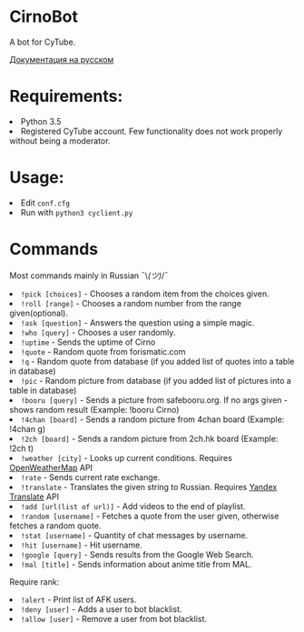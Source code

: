 # CirnoBot
A bot for CyTube.

<a href="https://github.com/tehnotcpu/CirnoBot/wiki/%D0%94%D0%BE%D0%BA%D1%83%D0%BC%D0%B5%D0%BD%D1%82%D0%B0%D1%86%D0%B8%D1%8F-%D0%BD%D0%B0-%D1%80%D1%83%D1%81%D1%81%D0%BA%D0%BE%D0%BC">Документация на русском</a>

# Requirements:
<li>Python 3.5
<li>Registered CyTube account. Few functionality does not work properly without being a moderator.

# Usage:
<li>Edit <code>conf.cfg</code>
<li>Run with <code>python3 cyclient.py</code>

# Commands
Most commands mainly in Russian  ¯\\_(ツ)_/¯
<li><code>!pick [choices]</code> - Chooses a random item from the choices given.
<li><code>!roll [range]</code> - Chooses a random number from the range given(optional).
<li><code>!ask [question]</code> - Answers the question using a simple magic.
<li><code>!who [query]</code> - Chooses a user randomly.
<li><code>!uptime</code> - Sends the uptime of Cirno
<li><code>!quote</code> - Random quote from forismatic.com
<li><code>!q</code> - Random quote from database (if you added list of quotes into a table in database)
<li><code>!pic</code> - Random picture from database (if you added list of pictures into a table in database)
<li><code>!booru [query]</code> - Sends a picture from safebooru.org. If no args given - shows random result (Example: !booru Cirno)
<li><code>!4chan [board]</code> - Sends a random picture from 4chan board (Example: !4chan g)
<li><code>!2ch [board]</code> - Sends a random picture from 2ch.hk board (Example: !2ch t)
<li><code>!weather [city]</code> - Looks up current conditions. Requires <a href='http://openweathermap.org/'>OpenWeatherMap<a> API
<li><code>!rate</code> - Sends current rate exchange.
<li><code>!translate</code> - Translates the given string to Russian. Requires <a href='https://tech.yandex.ru/translate/'>Yandex Translate<a> API
<li><code>!add [url(list of url)]</code> - Add videos to the end of playlist.
<li><code>!random [username]</code> - Fetches a quote from the user given, otherwise fetches a random quote.
<li><code>!stat [username]</code> - Quantity of chat messages by username.
<li><code>!hit [username]</code> - Hit username.
<li><code>!google [query]</code> - Sends results from the Google Web Search.
<li><code>!mal [title]</code> - Sends information about anime title from MAL.

Require rank:
<li><code>!alert</code> - Print list of AFK users.
<li><code>!deny [user]</code> - Adds a user to bot blacklist.
<li><code>!allow [user]</code> - Remove a user from bot blacklist.

